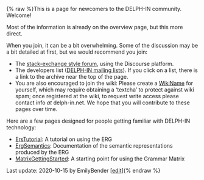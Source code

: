 {% raw %}This is a page for newcomers to the DELPH-IN community. Welcome!

Most of the information is already on the overview page, but this more
direct.

When you join, it can be a bit overwhelming. Some of the discussion may
be a bit detailed at first, but we would recommend you join:

- The [stack-exchange style forum](http://discourse.delph-in.net),
using the Discourse platform.
- The developers list ([DELPH-IN mailing
lists](http://lists.delph-in.net/)). If you click on a list, there
is a link to the archive near the top of the page.
- You are also encouraged to join the wiki: Please create a
[WikiName](https://blog.inductorsoftware.com/docsproto/summits/WikiName) for yourself, which may require obtaining a
‘textcha’ to protect against wiki spam; once registered at the wiki,
to request write access please contact info *at* delph-in.net. We
hope that you will contribute to these pages over time.

Here are a few pages designed for people getting familiar with DELPH-IN
technology:

- [ErsTutorial](../ErsTutorial): A tutorial on using the ERG
- [ErgSemantics](https://blog.inductorsoftware.com/docsproto/erg/ErgSemantics): Documentation of the semantic
representations produced by the ERG
- [MatrixGettingStarted](https://blog.inductorsoftware.com/docsproto/matrix/MatrixGettingStarted): A starting point for
using the Grammar Matrix

Last update: 2020-10-15 by EmilyBender [[edit](https://github.com/delph-in/docs/wiki/DelphinWelcome/_edit)]{% endraw %}